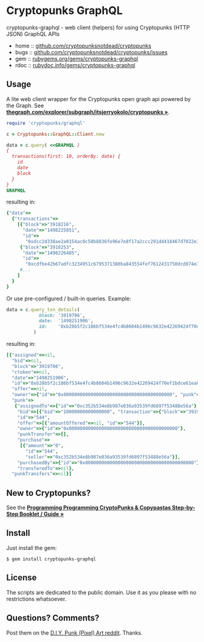 # Cryptopunks GraphQL


cryptopunks-graphql - web client (helpers) for using Cryptopunks (HTTP JSON) GraphQL APIs


* home  :: [github.com/cryptopunksnotdead/cryptopunks](https://github.com/cryptopunksnotdead/cryptopunks)
* bugs  :: [github.com/cryptopunksnotdead/cryptopunks/issues](https://github.com/cryptopunksnotdead/cryptopunks/issues)
* gem   :: [rubygems.org/gems/cryptopunks-graphql](https://rubygems.org/gems/cryptopunks-graphql)
* rdoc  :: [rubydoc.info/gems/cryptopunks-graphql](http://rubydoc.info/gems/cryptopunks-graphql)




## Usage


A lite web client wrapper for the Cryptopunks open graph api
powered by the Graph.
See [**thegraph.com/explorer/subgraph/itsjerryokolo/cryptopunks »**](https://thegraph.com/explorer/subgraph/itsjerryokolo/cryptopunks).


``` ruby
require 'cryptopunks/graphql'

c = Cryptopunks::GraphQL::Client.new

data = c.query( <<GRAPHQL )
{
  transactions(first: 10, orderBy: date) {
    id
    date
    block
  }
}
GRAPHQL
```


resulting in:

``` ruby
{"data"=>
  {"transactions"=>
    [{"block"=>"3918216",
      "date"=>"1498225851",
      "id"=>
       "0xdcc2d338ae2a0154ac0c50b8836fe96e7e8f17a2ccc291dd418467d7022e3aa4"},
     {"block"=>"3918253",
      "date"=>"1498226485",
      "id"=>
       "0xcdfbe42b67adfc3234951c6795371380ba843554fef7612431750dcd874e34ee"},
     #...
    ]
  }
}
```


Or use pre-configured / built-in queries. Example:


``` ruby
data = c.query_txn_details(
            block: '3919706',
            date:  '1498251906',
            id:    '0xb28b5f2c186bf534e4fc4b8604b1496c9632e42269424f70ef1bdce61ea8ba52'
          )
```

resulting in:

``` ruby
[{"assigned"=>nil,
  "bid"=>nil,
  "block"=>"3919706",
  "ctoken"=>nil,
  "date"=>"1498251906",
  "id"=>"0xb28b5f2c186bf534e4fc4b8604b1496c9632e42269424f70ef1bdce61ea8ba52",
  "offer"=>nil,
  "owner"=>{"id"=>"0x0000000000000000000000000000000000000000", "punk"=>{}},
  "punk"=>
   {"assignedTo"=>{"id"=>"0xc352b534e8b987e036a93539fd6897f53488e56a"},
    "bid"=>[{"bid"=>"10000000000000000", "transaction"=>{"block"=>"3919706"}}],
    "id"=>"544",
    "offer"=>[{"amountOffered"=>nil, "id"=>"544"}],
    "owner"=>{"id"=>"0x0000000000000000000000000000000000000000"},
    "punkTransfer"=>[],
    "purchase"=>
     [{"amount"=>"0",
       "id"=>"544",
       "seller"=>"0xc352b534e8b987e036a93539fd6897f53488e56a"}],
    "purchasedBy"=>{"id"=>"0x0000000000000000000000000000000000000000"},
    "transferedTo"=>nil},
  "punkTransfers"=>nil}]
```



## New to Cryptopunks?

See the
[**Programming Programming CryptoPunks & Copypastas Step-by-Step Booklet / Guide »**](https://github.com/cryptopunksnotdead/programming-cryptopunks)




## Install

Just install the gem:

    $ gem install cryptopunks-graphql


## License

The scripts are dedicated to the public domain.
Use it as you please with no restrictions whatsoever.


## Questions? Comments?

Post them on the [D.I.Y. Punk (Pixel) Art reddit](https://old.reddit.com/r/DIYPunkArt). Thanks.




